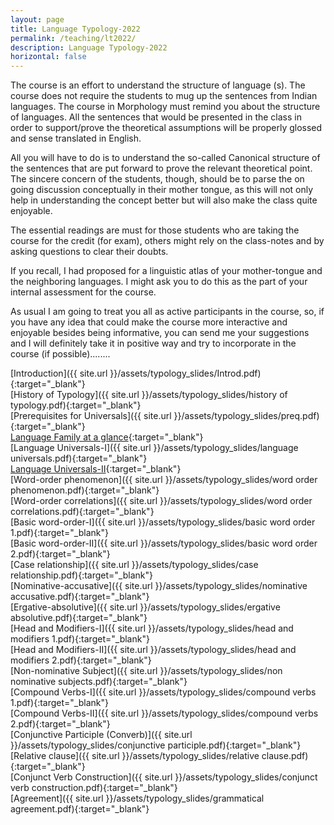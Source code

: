 ```yaml
---
layout: page
title: Language Typology-2022
permalink: /teaching/lt2022/
description: Language Typology-2022
horizontal: false
---
```


The course is an effort to understand the structure of language (s). The course does not require the students to mug up the sentences from Indian languages. The course in Morphology must remind you about the structure of languages. All the sentences that would be presented in the class in order to support/prove the theoretical assumptions will be properly glossed and sense translated in English.

All you will have to do is to understand the so-called Canonical structure of the sentences that are put forward to prove the relevant theoretical point. The sincere concern of the students, though, should be to parse the on going discussion conceptually in their mother tongue, as this will not only help in understanding the concept better but will also make the class quite enjoyable.

The essential readings are must for those students who are taking the course for the credit (for exam), others might rely on the class-notes and by asking questions to clear their doubts.

If you recall, I had proposed for a linguistic atlas of your mother-tongue and the neighboring languages. I might ask you to do this as the part of your internal assessment for the course.

As usual I am going to treat you all as active participants in the course, so, if you have any idea that could make the course more interactive and enjoyable besides being informative, you can send me your suggestions and I will definitely take it in positive way and try to incorporate in the course (if possible)........

<!-- You can find the slides [here](http://pkdjnu.unaux.com/TYPO/typo.htm). -->

[Introduction]({{ site.url }}/assets/typology_slides/Introd.pdf){:target="_blank"}<br>
[History of Typology]({{ site.url }}/assets/typology_slides/history of typology.pdf){:target="_blank"}<br>
[Prerequisites for Universals]({{ site.url }}/assets/typology_slides/preq.pdf){:target="_blank"}<br>
[Language Family at a glance](https://www.ethnologue.com/){:target="_blank"}<br>
[Language Universals-I]({{ site.url }}/assets/typology_slides/language universals.pdf){:target="_blank"}<br>
[Language Universals-II](https://www.linguisticsociety.org/sites/default/files/e-learning/Greenberg_Universals.pdf){:target="_blank"}<br>
[Word-order phenomenon]({{ site.url }}/assets/typology_slides/word order phenomenon.pdf){:target="_blank"}<br>
[Word-order correlations]({{ site.url }}/assets/typology_slides/word order correlations.pdf){:target="_blank"}<br>
[Basic word-order-I]({{ site.url }}/assets/typology_slides/basic word order 1.pdf){:target="_blank"}<br>
[Basic word-order-II]({{ site.url }}/assets/typology_slides/basic word order 2.pdf){:target="_blank"}<br>
[Case relationship]({{ site.url }}/assets/typology_slides/case relationship.pdf){:target="_blank"}<br>
[Nominative-accusative]({{ site.url }}/assets/typology_slides/nominative accusative.pdf){:target="_blank"}<br>
[Ergative-absolutive]({{ site.url }}/assets/typology_slides/ergative absolutive.pdf){:target="_blank"}<br>
[Head and Modifiers-I]({{ site.url }}/assets/typology_slides/head and modifiers 1.pdf){:target="_blank"}<br>
[Head and Modifiers-II]({{ site.url }}/assets/typology_slides/head and modifiers 2.pdf){:target="_blank"}<br>
[Non-nominative Subject]({{ site.url }}/assets/typology_slides/non nominative subjects.pdf){:target="_blank"}<br>
[Compound Verbs-I]({{ site.url }}/assets/typology_slides/compound verbs 1.pdf){:target="_blank"}<br>
[Compound Verbs-II]({{ site.url }}/assets/typology_slides/compound verbs 2.pdf){:target="_blank"}<br>
[Conjunctive Participle (Converb)]({{ site.url }}/assets/typology_slides/conjunctive participle.pdf){:target="_blank"}<br>
[Relative clause]({{ site.url }}/assets/typology_slides/relative clause.pdf){:target="_blank"}<br>
[Conjunct Verb Construction]({{ site.url }}/assets/typology_slides/conjunct verb construction.pdf){:target="_blank"}<br>
[Agreement]({{ site.url }}/assets/typology_slides/grammatical agreement.pdf){:target="_blank"}<br>
